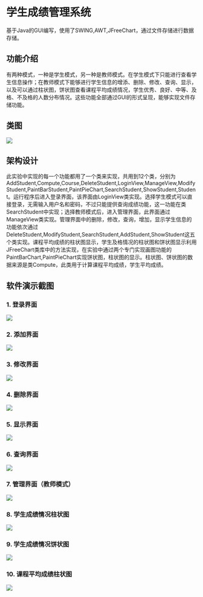 # 学生成绩管理系统

​		基于Java的GUI编写，使用了SWING,AWT,JFreeChart，通过文件存储进行数据存储。

## 功能介绍

​		有两种模式，一种是学生模式，另一种是教师模式。在学生模式下只能进行查看学生信息操作；在教师模式下能够进行学生信息的增添、删除、修改、查询、显示，以及可以通过柱状图，饼状图查看课程平均成绩情况，学生优秀、良好、中等、及格、不及格的人数分布情况。这些功能全部通过GUI的形式呈现，能够实现文件存储功能。

## 类图

![](https://github.com/DIY-Z/Student-Information-Management-System/blob/master/Readme中的图片/类图.png)

## 架构设计

​		此实验中实现的每一个功能都用了一个类来实现，共用到12个类，分别为AddStudent,Compute,Course,DeleteStudent,LoginView,ManageView,ModifyStudent,PaintBarStudent,PaintPieChart,SearchStudent,ShowStudent,Student。运行程序后进入登录界面，该界面由LoginView类实现。选择学生模式可以直接登录，无需输入用户名和密码，不过只能提供查询成绩功能，这一功能在类SearchStudent中实现；选择教师模式后，进入管理界面，此界面通过ManageView类实现。管理界面中的删除，修改，查询，增加，显示学生信息的功能依次通过DeleteStudent,ModifyStudent,SearchStudent,AddStudent,ShowStudent这五个类实现。课程平均成绩的柱状图显示，学生及格情况的柱状图和饼状图显示利用JFreeChart类库中的方法实现，在实验中通过两个专门实现画图功能的PaintBarChart,PaintPieChart实现饼状图，柱状图的显示。柱状图、饼状图的数据来源是类Compute，此类用于计算课程平均成绩，学生平均成绩。

##  软件演示截图

### 1.  登录界面

![](https://github.com/DIY-Z/Student-Information-Management-System/blob/master/Readme中的图片/登录界面.png)

### 2. 添加界面

![](https://github.com/DIY-Z/Student-Information-Management-System/blob/master/Readme中的图片/添加界面.png)

### 3.  修改界面

![](https://github.com/DIY-Z/Student-Information-Management-System/blob/master/Readme中的图片/修改界面.png)

### 4.  删除界面

![](https://github.com/DIY-Z/Student-Information-Management-System/blob/master/Readme中的图片/删除界面.png)

### 5. 显示界面

![](https://github.com/DIY-Z/Student-Information-Management-System/blob/master/Readme中的图片/显示界面.png)

### 6. 查询界面

![](https://github.com/DIY-Z/Student-Information-Management-System/blob/master/Readme中的图片/查询界面.png)

### 7. 管理界面（教师模式）

![](https://github.com/DIY-Z/Student-Information-Management-System/blob/master/Readme中的图片/管理界面（教师模式）.png)

### 8. 学生成绩情况柱状图

![](https://github.com/DIY-Z/Student-Information-Management-System/blob/master/Readme中的图片/学生成绩情况柱状图.png)

### 9. 学生成绩情况饼状图

![](https://github.com/DIY-Z/Student-Information-Management-System/blob/master/Readme中的图片/学生成绩情况饼状图.png)

### 10. 课程平均成绩柱状图

![](https://github.com/DIY-Z/Student-Information-Management-System/blob/master/Readme中的图片/课程平均成绩柱状图.png)



